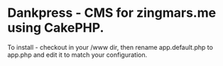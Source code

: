 # Dankpress - CMS for zingmars.me using CakePHP.

To install - checkout in your /www dir, then rename app.default.php to app.php and edit it to match your configuration. 